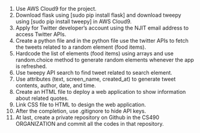 1.	Use AWS Cloud9 for the project. 
2.	Download flask using [sudo pip install flask] and download tweepy using [sudo pip install tweepy] in AWS Cloud9.  
3.	Apply for Twitter developer’s account using the NJIT email address to access Twitter APIs.
4.	Create a python file and in the python file use the twitter APIs to fetch the tweets related to a random element (food items).
5.	Hardcode the list of elements (food items) using arrays and use random.choice method to generate random elements whenever the app is refreshed.
6.	Use tweepy API search to find tweet related to search element.   
7.	Use attributes (text, screen_name, created_at) to generate tweet contents, author, date, and time.   
8.	Create an HTML file to deploy a web application to show information about related quotes.
9.	Link CSS file to HTML to design the web application.
10.	After the completion, use .gitignore to hide API keys.
11.	At last, create a private repository on Github in the CS490 ORGANIZATION and commit all the codes in that repository. 
